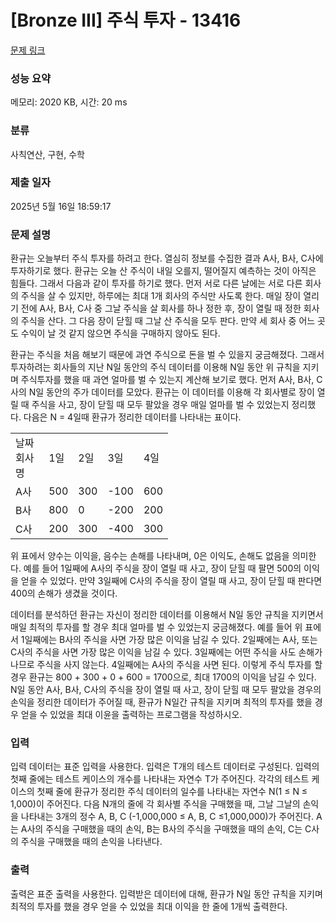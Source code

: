 # [Bronze III] 주식 투자 - 13416 

[문제 링크](https://www.acmicpc.net/problem/13416) 

### 성능 요약

메모리: 2020 KB, 시간: 20 ms

### 분류

사칙연산, 구현, 수학

### 제출 일자

2025년 5월 16일 18:59:17

### 문제 설명

<p>환규는 오늘부터 주식 투자를 하려고 한다. 열심히 정보를 수집한 결과 A사, B사, C사에 투자하기로 했다. 환규는 오늘 산 주식이 내일 오를지, 떨어질지 예측하는 것이 아직은 힘들다. 그래서 다음과 같이 투자를 하기로 했다. 먼저 서로 다른 날에는 서로 다른 회사의 주식을 살 수 있지만, 하루에는 최대 1개 회사의 주식만 사도록 한다. 매일 장이 열리기 전에 A사, B사, C사 중 그날 주식을 살 회사를 하나 정한 후, 장이 열릴 때 정한 회사의 주식을 산다. 그 다음 장이 닫힐 때 그날 산 주식을 모두 판다. 만약 세 회사 중 어느 곳도 수익이 날 것 같지 않으면 주식을 구매하지 않아도 된다.</p>

<p>환규는 주식을 처음 해보기 때문에 과연 주식으로 돈을 벌 수 있을지 궁금해졌다. 그래서 투자하려는 회사들의 지난 N일 동안의 주식 데이터를 이용해 N일 동안 위 규칙을 지키며 주식투자를 했을 때 과연 얼마를 벌 수 있는지 계산해 보기로 했다. 먼저 A사, B사, C사의 N일 동안의 주가 데이터를 모았다. 환규는 이 데이터를 이용해 각 회사별로 장이 열릴 때 주식을 사고, 장이 닫힐 때 모두 팔았을 경우 매일 얼마를 벌 수 있었는지 정리했다. 다음은 N = 4일때 환규가 정리한 데이터를 나타내는 표이다.</p>

<table class="table table-bordered" style="width:50%">
	<tbody>
		<tr>
			<td>날짜<br>
			회사명</td>
			<td>1일</td>
			<td>2일</td>
			<td>3일</td>
			<td>4일</td>
		</tr>
		<tr>
			<td>A사</td>
			<td>500</td>
			<td>300</td>
			<td>-100</td>
			<td>600</td>
		</tr>
		<tr>
			<td>B사</td>
			<td>800</td>
			<td>0</td>
			<td>-200</td>
			<td>200</td>
		</tr>
		<tr>
			<td>C사</td>
			<td>200</td>
			<td>300</td>
			<td>-400</td>
			<td>300</td>
		</tr>
	</tbody>
</table>

<p>위 표에서 양수는 이익을, 음수는 손해를 나타내며, 0은 이익도, 손해도 없음을 의미한다. 예를 들어 1일째에 A사의 주식을 장이 열릴 때 사고, 장이 닫힐 때 팔면 500의 이익을 얻을 수 있었다. 만약 3일째에 C사의 주식을 장이 열릴 때 사고, 장이 닫힐 때 판다면 400의 손해가 생겼을 것이다.</p>

<p>데이터를 분석하던 환규는 자신이 정리한 데이터를 이용해서 N일 동안 규칙을 지키면서 매일 최적의 투자를 할 경우 최대 얼마를 벌 수 있었는지 궁금해졌다. 예를 들어 위 표에서 1일째에는 B사의 주식을 사면 가장 많은 이익을 남길 수 있다. 2일째에는 A사, 또는 C사의 주식을 사면 가장 많은 이익을 남길 수 있다. 3일째에는 어떤 주식을 사도 손해가 나므로 주식을 사지 않는다. 4일째에는 A사의 주식을 사면 된다. 이렇게 주식 투자를 할 경우 환규는 800 + 300 + 0 + 600 = 1700으로, 최대 1700의 이익을 남길 수 있다. N일 동안 A사, B사, C사의 주식을 장이 열릴 때 사고, 장이 닫힐 때 모두 팔았을 경우의 손익을 정리한 데이터가 주어질 때, 환규가 N일간 규칙을 지키며 최적의 투자를 했을 경우 얻을 수 있었을 최대 이윤을 출력하는 프로그램을 작성하시오.</p>

### 입력 

 <p>입력 데이터는 표준 입력을 사용한다. 입력은 T개의 테스트 데이터로 구성된다. 입력의 첫째 줄에는 테스트 케이스의 개수를 나타내는 자연수 T가 주어진다. 각각의 테스트 케이스의 첫째 줄에 환규가 정리한 주식 데이터의 일수를 나타내는 자연수 N(1 ≤ N ≤ 1,000)이 주어진다. 다음 N개의 줄에 각 회사별 주식을 구매했을 때, 그날 그날의 손익을 나타내는 3개의 정수 A, B, C (-1,000,000 ≤ A, B, C ≤1,000,000)가 주어진다. A는 A사의 주식을 구매했을 때의 손익, B는 B사의 주식을 구매했을 때의 손익, C는 C사의 주식을 구매했을 때의 손익을 나타낸다.</p>

### 출력 

 <p>출력은 표준 출력을 사용한다. 입력받은 데이터에 대해, 환규가 N일 동안 규칙을 지키며 최적의 투자를 했을 경우 얻을 수 있었을 최대 이익을 한 줄에 1개씩 출력한다.</p>

